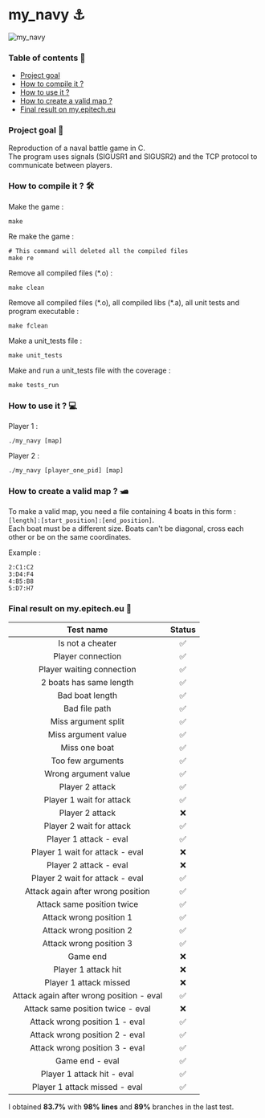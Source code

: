 # my_navy ⚓

![my_navy](https://github.com/toro-nicolas/my_navy/assets/146118419/59b17b79-6506-4be9-84ab-6a331c00d770)

### Table of contents 📑
- [Project goal](https://github.com/toro-nicolas/my_navy#project-goal)
- [How to compile it ?](https://github.com/toro-nicolas/my_navy#how-to-compile-it-)
- [How to use it ?](https://github.com/toro-nicolas/my_navy#how-to-use-it-)
- [How to create a valid map ?](https://github.com/toro-nicolas/my_navy#how-to-create-a-valid-map-)
- [Final result on my.epitech.eu](https://github.com/toro-nicolas/my_navy#final-result-on-myepitecheu)

### Project goal 🎯
Reproduction of a naval battle game in C.    
The program uses signals (SIGUSR1 and SIGUSR2) and the TCP protocol to communicate between players.

### How to compile it ? 🛠️
Make the game :
```shell
make
```

Re make the game :
```shell
# This command will deleted all the compiled files
make re
```

Remove all compiled files (*.o) :
```shell
make clean
```

<p>Remove all compiled files (*.o), all compiled libs (*.a), all unit tests and program executable  :</p>

```shell
make fclean
```

Make a unit_tests file :
```shell
make unit_tests
```

Make and run a unit_tests file with the coverage :
```shell
make tests_run
```

### How to use it ? 💻
Player 1 :
```Shell
./my_navy [map]
```
Player 2 :
```Shell
./my_navy [player_one_pid] [map]
```

### How to create a valid map ? 🛥
To make a valid map, you need a file containing 4 boats in this form : `[length]:[start_position]:[end_position]`.     
Each boat must be a different size. Boats can't be diagonal, cross each other or be on the same coordinates.

Example :
```Shell
2:C1:C2
3:D4:F4
4:B5:B8
5:D7:H7
```

### Final result on my.epitech.eu 🚩
|                      Test name                       | Status |
|:----------------------------------------------------:|:------:|
|                   Is not a cheater                   |   ✅    |
|                  Player connection                   |   ✅    |
|              Player waiting connection               |   ✅    |
|               2 boats has same length                |   ✅    |
|                   Bad boat length                    |   ✅    |
|                    Bad file path                     |   ✅    |
|                 Miss argument split                  |   ✅    |
|                 Miss argument value                  |   ✅    |
|                    Miss one boat                     |   ✅    |
|                  Too few arguments                   |   ✅    |
|                 Wrong argument value                 |   ✅    |
|                   Player 2 attack                    |   ✅    |
|               Player 1 wait for attack               |   ✅    |
|                   Player 2 attack                    |   ❌    |
|               Player 2 wait for attack               |   ✅    |
|                Player 1 attack - eval                |   ✅    |
|           Player 1 wait for attack - eval            |   ❌    |
|                Player 2 attack - eval                |   ❌    |
|           Player 2 wait for attack - eval            |   ✅    |
|          Attack again after wrong position           |   ✅    |
|              Attack same position twice              |   ✅    |
|               Attack wrong position 1                |   ✅    |
|               Attack wrong position 2                |   ✅    |
|               Attack wrong position 3                |   ✅    |
|                       Game end                       |   ❌    |
|                 Player 1 attack hit                  |   ❌    |
|                Player 1 attack missed                |   ❌    |
|       Attack again after wrong position - eval       |   ✅    |
|          Attack same position twice - eval           |   ❌    |
|            Attack wrong position 1 - eval            |   ✅    |
|            Attack wrong position 2 - eval            |   ✅    |
|            Attack wrong position 3 - eval            |   ✅    |
|                   Game end - eval                    |   ✅    |
|              Player 1 attack hit - eval              |   ✅    |
|            Player 1 attack missed - eval             |   ✅    |

I obtained **83.7%** with **98% lines** and **89%** branches in the last test.
